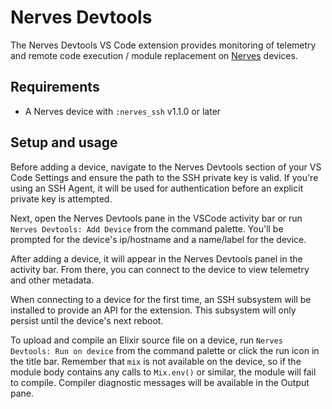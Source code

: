 # Nerves Devtools

The Nerves Devtools VS Code extension provides monitoring of telemetry and remote
code execution / module replacement on [Nerves] devices.

## Requirements

- A Nerves device with `:nerves_ssh` v1.1.0 or later

## Setup and usage

Before adding a device, navigate to the Nerves Devtools section of your VS Code
Settings and ensure the path to the SSH private key is valid. If you're using an
SSH Agent, it will be used for authentication before an explicit private key is
attempted.

Next, open the Nerves Devtools pane in the VSCode activity bar or run
`Nerves Devtools: Add Device` from the command palette. You'll be prompted for the
device's ip/hostname and a name/label for the device.

After adding a device, it will appear in the Nerves Devtools panel in the activity
bar. From there, you can connect to the device to view telemetry and other metadata.

When connecting to a device for the first time, an SSH subsystem will be installed
to provide an API for the extension. This subsystem will only persist until the
device's next reboot.

To upload and compile an Elixir source file on a device, run
`Nerves Devtools: Run on device` from the command palette or click the run icon
in the title bar. Remember that `mix` is not available on the device, so if the
module body contains any calls to `Mix.env()` or similar, the module will fail
to compile. Compiler diagnostic messages will be available in the Output pane.

[Nerves]: https://nerves-project.org/
